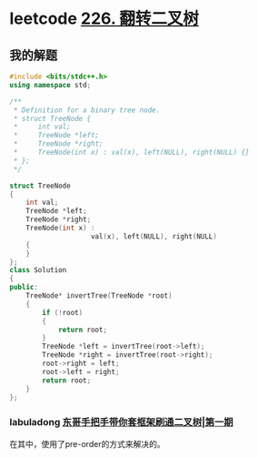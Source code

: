 # leetcode [226. 翻转二叉树](https://leetcode-cn.com/problems/invert-binary-tree/)



## 我的解题

```C++
#include <bits/stdc++.h>
using namespace std;

/**
 * Definition for a binary tree node.
 * struct TreeNode {
 *     int val;
 *     TreeNode *left;
 *     TreeNode *right;
 *     TreeNode(int x) : val(x), left(NULL), right(NULL) {}
 * };
 */

struct TreeNode
{
	int val;
	TreeNode *left;
	TreeNode *right;
	TreeNode(int x) :
					val(x), left(NULL), right(NULL)
	{
	}
};
class Solution
{
public:
	TreeNode* invertTree(TreeNode *root)
	{
		if (!root)
		{
			return root;
		}
		TreeNode *left = invertTree(root->left);
		TreeNode *right = invertTree(root->right);
		root->right = left;
		root->left = right;
		return root;
	}
};

```



### labuladong [东哥手把手带你套框架刷通二叉树|第一期](https://mp.weixin.qq.com/s/izZ5uiWzTagagJec6Y7RvQ) 

在其中，使用了pre-order的方式来解决的。
